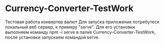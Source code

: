 # Currency-Converter-TestWork
Тестовая работа конвертер валют
Для запуска приложения потребутеся локальный веб сервер, к примеру "serve".
Для его установки выполняем команду npm -i serve в папке Currency-Converter-TestWork, после установки запускаем командой serve.

